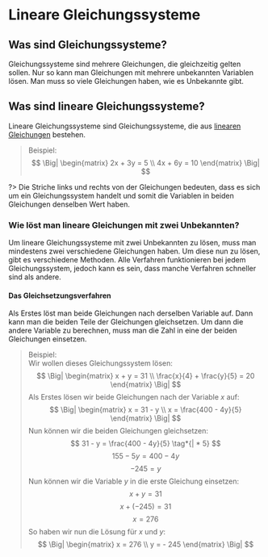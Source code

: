 # Lineare Gleichungssysteme

## Was sind Gleichungssysteme?

Gleichungssysteme sind mehrere Gleichungen, die gleichzeitig gelten sollen.
Nur so kann man Gleichungen mit mehrere unbekannten Variablen lösen.
Man muss so viele Gleichungen haben, wie es Unbekannte gibt.

## Was sind lineare Gleichungssysteme?

Lineare Gleichungssysteme sind Gleichungssysteme, die
aus [linearen Gleichungen](/mathematik/algebra/lineare-gleichungen/) bestehen.

> Beispiel:
> $$ \Big| \begin{matrix} 2x + 3y = 5 \\ 4x + 6y = 10 \end{matrix} \Big| $$

?> Die Striche links und rechts von der Gleichungen bedeuten, dass es sich um ein Gleichungssystem handelt und somit
die Variablen in beiden Gleichungen denselben Wert haben.

### Wie löst man lineare Gleichungen mit zwei Unbekannten?

Um lineare Gleichungssysteme mit zwei Unbekannten zu lösen, muss man mindestens zwei verschiedene Gleichungen haben.
Um diese nun zu lösen, gibt es verschiedene Methoden. Alle Verfahren funktionieren bei jedem Gleichungssystem, jedoch
kann es sein, dass manche Verfahren schneller sind als andere.

#### Das Gleichsetzungsverfahren

Als Erstes löst man beide Gleichungen nach derselben Variable auf.
Dann kann man die beiden Teile der Gleichungen gleichsetzen.
Um dann die andere Variable zu berechnen, muss man die Zahl in eine der beiden Gleichungen einsetzen.

> Beispiel:  
> Wir wollen dieses Gleichungssystem lösen:
> $$ \Big| \begin{matrix} x + y = 31 \\ \frac{x}{4} + \frac{y}{5} = 20 \end{matrix} \Big| $$
> Als Erstes lösen wir beide Gleichungen nach der Variable $x$ auf:
> $$ \Big| \begin{matrix} x = 31 - y \\ x = \frac{400 - 4y}{5} \end{matrix} \Big| $$
> Nun können wir die beiden Gleichungen gleichsetzen:
> $$ 31 - y = \frac{400 - 4y}{5} \tag*{| * 5} $$
> $$ 155 - 5y = 400 - 4y \tag*{| + 5y - 400} $$
> $$ - 245 = y $$
> Nun können wir die Variable $y$ in die erste Gleichung einsetzen:
> $$ x + y = 31 $$
> $$ x + (- 245) = 31 \tag*{| + 245} $$
> $$ x = 276 $$
> So haben wir nun die Lösung für $x$ und $y$:
> $$ \Big| \begin{matrix} x = 276 \\ y = - 245 \end{matrix} \Big| $$



